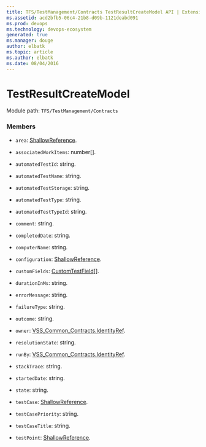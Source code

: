 ```yaml
---
title: TFS/TestManagement/Contracts TestResultCreateModel API | Extensions for Azure DevOps Services
ms.assetid: acd2bfb5-06c4-21b8-d09b-1121deabd091
ms.prod: devops
ms.technology: devops-ecosystem
generated: true
ms.manager: douge
author: elbatk
ms.topic: article
ms.author: elbatk
ms.date: 08/04/2016
---
```


# TestResultCreateModel

Module path: `TFS/TestManagement/Contracts`


### Members

* `area`: [ShallowReference](../../../TFS/TestManagement/Contracts/ShallowReference.md). 

* `associatedWorkItems`: number[]. 

* `automatedTestId`: string. 

* `automatedTestName`: string. 

* `automatedTestStorage`: string. 

* `automatedTestType`: string. 

* `automatedTestTypeId`: string. 

* `comment`: string. 

* `completedDate`: string. 

* `computerName`: string. 

* `configuration`: [ShallowReference](../../../TFS/TestManagement/Contracts/ShallowReference.md). 

* `customFields`: [CustomTestField](../../../TFS/TestManagement/Contracts/CustomTestField.md)[]. 

* `durationInMs`: string. 

* `errorMessage`: string. 

* `failureType`: string. 

* `outcome`: string. 

* `owner`: [VSS_Common_Contracts.IdentityRef](../../../VSS/WebApi/Contracts/IdentityRef.md). 

* `resolutionState`: string. 

* `runBy`: [VSS_Common_Contracts.IdentityRef](../../../VSS/WebApi/Contracts/IdentityRef.md). 

* `stackTrace`: string. 

* `startedDate`: string. 

* `state`: string. 

* `testCase`: [ShallowReference](../../../TFS/TestManagement/Contracts/ShallowReference.md). 

* `testCasePriority`: string. 

* `testCaseTitle`: string. 

* `testPoint`: [ShallowReference](../../../TFS/TestManagement/Contracts/ShallowReference.md). 

